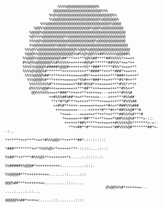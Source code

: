                             %%%%@@@@@@@@@@@@@@%                                       
                          @@@@@@@@@@@@@@@@@@@@@@%%%                                   
                        %%@%@@@@@@@@@@@@@@@@@@@@@@@@@%%                               
                        %%@@@@@@@@@@@@@@@@@@@@@%@@@@@@@%                              
                    %%%@@@@@@@@@@@@@@@@@@@@@@@@@@@@@%@@@@                             
                 %@@%%@@@@@@@@@@@@@@@@@@@@@%@@@%@@@@@@@@@@                            
               %@@@@%@@@@@@@@@@@@@@@@@@@@@@@@@@@@@@@@@@@@@@                           
               %@%%%%@@@@@@@@@@%%@@@@@@@@@@@@@@@@@@@@@@@@@@                           
               %%%@@%@@@@@@@@@@@@@@@@@@@@@@@@%@@@@@@@@@@@@@                           
               %%@@@@@@@@@@%@@@@%@@@@@@@@@@@@@@@@@@@@@@@@@@@                          
             %%%@%%@@@@@@@@@@@@@@@@@%%@@@%@@@@@@@@@@@@@@@@@@@                         
             %@@@%%@@@@@@@@@@@@@@@@%%#%%@%@@%%%##%%%%%%@@@##%                         
            %%@@@%%@@@@@@@@@@%##***+++**%@%%##****##%%%%%*++=++                       
            #%%@%%@@@@@@@%%#%%%%%+=+++++#@%#*******##%%%*+==*++                       
            %%%%%%@@@@%#####%@@@#+++++++%%**###******#%%*+===+**                      
            %%%%@%@@@%#*******+++++++++++**####**+++**###*+==+++                      
             %%%%@@@@%##*+**++++++=====+#%*+==++++++***###++=+++*                     
              %%%@@@@%#***+++++======*%%#++*###*++=++***#%*#++**                      
               %%%%%%%%%#*+++======+*##*#%%#*++=====++**#%%*+*++                      
               @%%%%%@@#+++========++***##**+++=====+++**#%%++*                       
                @@%%%%%%+==+*###**++=++**+++++==---=+++**#%%%#                        
                        ++#%%%##%##*+=+**+++===----=+++***#%%##                       
                         **+*#*%#***+=++++*****++===+++***#%%%##                      
                          =+#%#**++++-======++===+*#+=+*###%%%###                     
                           +++=======---:-+++++*#***#++*##%%%@#**#                    
                             *+===----====+=+**++*+=+***##%%%%#***#                   
                              *+=====++*##***++**+===*%##%%%@%#****=-::-              
                               ++++++*##%*****+++===++#%%%%%@%*******=-=:-            
                                 **++##**#**+++=++==+*##%%%%@#*******##*=--:..        
                                    *+*****+++****+=+*#%%%@@%**+++***##*-::-::::::    
                                      *###********+=**%%%%@%**++++++***-:::::....:--: 
                                         %%##**++****#%%%@%**++++++++*+.....:.:::::.:-
                                             %%#####%%@@@#*+++++++++++:..........::::.
                                                 %%@@@@#***++++++++==.......::.....:::
                                                  @@@%##***+++++++==..........:::.....
                                                  @%@@%%%#*+++++==-.. ....:....:.::...
                                                  @@@@@%%##*++++=:......::........::::
                             
